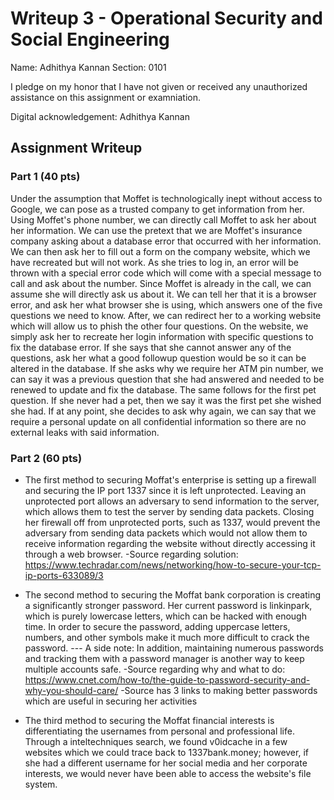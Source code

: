 # Writeup 3 - Operational Security and Social Engineering

Name: Adhithya Kannan
Section: 0101

I pledge on my honor that I have not given or received any unauthorized assistance on this assignment or examniation.

Digital acknowledgement: Adhithya Kannan

## Assignment Writeup

### Part 1 (40 pts)

Under the assumption that Moffet is technologically inept without access to Google, we can pose as a trusted company to get information from her. Using Moffet's phone number, we can directly call Moffet to ask her about her information. We can use the pretext that we are Moffet's insurance company asking about a database error that occurred with her information. We can then ask her to fill out a form on the company website, which we have recreated but will not work. As she tries to log in, an error will be thrown with a special error code which will come with a special message to call and ask about the number. Since Moffet is already in the call, we can assume she will directly ask us about it. We can tell her that it is a browser error, and ask her what browser she is using, which answers one of the five questions we need to know. After, we can redirect her to a working website which will allow us to phish the other four questions. On the website, we simply ask her to recreate her login information with specific questions to fix the database error. If she says that she cannot answer any of the questions, ask her what a good followup question would be so it can be altered in the database. If she asks why we require her ATM pin number, we can say it was a previous question that she had answered and needed to be renewed to update and fix the database. The same follows for the first pet question. If she never had a pet, then we say it was the first pet she wished she had. If at any point, she decides to ask why again, we can say that we require a personal update on all confidential information so there are no external leaks with said information. 

### Part 2 (60 pts)

- The first method to securing Moffat's enterprise is setting up a firewall and securing the IP port 1337 since it is left unprotected. Leaving an unprotected port allows an adversary to send information to the server, which allows them to test the server by sending data packets. Closing her firewall off from unprotected ports, such as 1337, would prevent the adversary from sending data packets which would not allow them to receive information regarding the website without directly accessing it through a web browser. 
	-Source regarding solution: https://www.techradar.com/news/networking/how-to-secure-your-tcp-ip-ports-633089/3

- The second method to securing the Moffat bank corporation is creating a significantly stronger password. Her current password is linkinpark, which is purely lowercase letters, which can be hacked with enough time. In order to secure the password, adding uppercase letters, numbers, and other symbols make it much more difficult to crack the password. 
	--- A side note: In addition, maintaining numerous passwords and tracking them with a password manager is another way to keep multiple accounts safe.
	-Source regarding why and what to do: https://www.cnet.com/how-to/the-guide-to-password-security-and-why-you-should-care/
	-Source has 3 links to making better passwords which are useful in securing her activities

- The third method to securing the Moffat financial interests is differentiating the usernames from personal and professional life. Through a inteltechniques search, we found v0idcache in a few websites which we could trace back to 1337bank.money; however, if she had a different username for her social media and her corporate interests, we would never have been able to access the website's file system.   